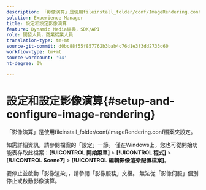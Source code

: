 ```yaml
---
description: 「影像演算」是使用fileinstall_folder/conf/ImageRendering.conf檔案夾設定。
solution: Experience Manager
title: 設定和設定影像演算
feature: Dynamic Media經典，SDK/API
role: 開發人員，商業從業人員
translation-type: tm+mt
source-git-commit: d0bc88f55f857762b3bab4c76d1e3f3dd2733d60
workflow-type: tm+mt
source-wordcount: '94'
ht-degree: 0%

---
```



# 設定和設定影像演算{#setup-and-configure-image-rendering}

「影像演算」是使用fileinstall_folder/conf/ImageRendering.conf檔案夾設定。

如需詳細資訊，請參閱檔案的「設定」一節。 僅在Windows上，您也可從開始功能表存取此檔案：**[!UICONTROL 開始菜單]** > **[!UICONTROL 程式]** > **[!UICONTROL Scene7]** > **[!UICONTROL 編輯影像渲染配置檔案]**。

要停止並啟動「影像渲染」，請參閱「影像服務」文檔。 無法從「影像伺服」個別停止或啟動影像演算。
